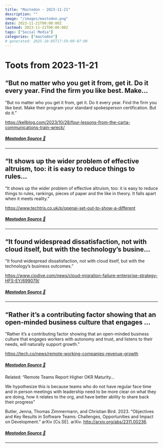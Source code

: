```yaml
---
title: "Mastodon - 2023-11-21"
description: ""
image: "/images/mastodon.png"
date: 2023-11-21T00:00:00Z
lastmod: 2023-11-21T00:00:00Z
tags: ["Social Media"]
categories: ["mastodon"]
# generated: 2025-10-05T17:59:09-07:00
---
```


# Toots from 2023-11-21

## “But no matter who you get it from, get it. Do it every year. Find the firm you like best. Make...

“But no matter who you get it from, get it. Do it every year. Find the firm you like best. Make their program your standard spokesperson certification. But do it.”

<https://kellblog.com/2023/10/28/four-lessons-from-the-carta-communications-train-wreck/>

##### [Mastodon Source 🐘](https://hachyderm.io/@mweagle/111449490062436768)

---

## “It shows up the wider problem of effective altruism, too: it is easy to reduce things to rules...

“It shows up the wider problem of effective altruism, too: it is easy to reduce things to rules, rankings, pieces of paper and the like in theory. It falls apart when it meets reality.”

<https://www.techtris.co.uk/p/openai-set-out-to-show-a-different>

##### [Mastodon Source 🐘](https://hachyderm.io/@mweagle/111449457926353036)

---

## “It found widespread dissatisfaction, not with cloud itself, but with the technology’s busine...

“It found widespread dissatisfaction, not with cloud itself, but with the technology’s business outcomes.”

<https://www.ciodive.com/news/cloud-migration-failure-enterprise-strategy-HFS-EY/699079/>

##### [Mastodon Source 🐘](https://hachyderm.io/@mweagle/111449390650773937)

---

## “Rather it’s a contributing factor showing that an open-minded business culture that engages ...

“Rather it’s a contributing factor showing that an open-minded business culture that engages workers with autonomy and trust, and listens to their needs, will naturally support growth.”

<https://tech.co/news/remote-working-companies-revenue-growth>

##### [Mastodon Source 🐘](https://hachyderm.io/@mweagle/111449291165560236)

Related: “Remote Teams Report Higher OKR Maturity…

We hypothesize this is because teams who do not have regular face time and in person meetings with leadership need to be more clear on what they are doing, how it relates to the org, and have better ability to share back their progress”

Butler, Jenna, Thomas Zimmermann, and Christian Bird. 2023. “Objectives and Key Results in Software Teams: Challenges, Opportunities and Impact on Development.” arXiv [Cs.SE]. arXiv. <http://arxiv.org/abs/2311.00236>.

##### [Mastodon Source 🐘](https://hachyderm.io/@mweagle/111449304605211568)

---

